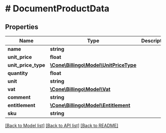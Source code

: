 # # DocumentProductData

## Properties

Name | Type | Description | Notes
------------ | ------------- | ------------- | -------------
**name** | **string** |  |
**unit_price** | **float** |  |
**unit_price_type** | [**\Cone\Billingo\Model\UnitPriceType**](UnitPriceType.md) |  |
**quantity** | **float** |  |
**unit** | **string** |  |
**vat** | [**\Cone\Billingo\Model\Vat**](Vat.md) |  |
**comment** | **string** |  | [optional]
**entitlement** | [**\Cone\Billingo\Model\Entitlement**](Entitlement.md) |  | [optional]
**sku** | **string** |  | [optional]

[[Back to Model list]](../../README.md#models) [[Back to API list]](../../README.md#endpoints) [[Back to README]](../../README.md)
